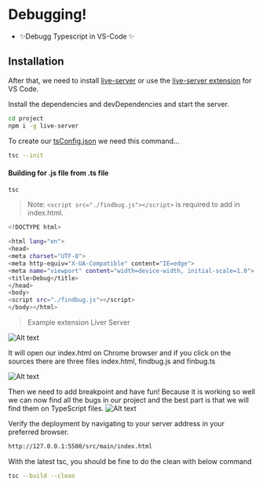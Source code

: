 # Debugging!


- ✨Debugg Typescript in VS-Code ✨

## Installation

After that, we need to install [live-server](https://www.npmjs.com/package/live-server) or use the [live-server extension](https://marketplace.visualstudio.com/items?itemName=ritwickdey.LiveServer) for VS Code.


Install the dependencies and devDependencies and start the server.

```sh
cd project
npm i -g live-server
```

To create our [tsConfig.json](https://www.typescriptlang.org/docs/handbook/tsconfig-json.html) we need this command...

```sh
tsc --init     
```


#### Building for .js file from .ts file

```sh
tsc
```

> Note: `<script src="./findbug.js"></script>` is required to add in index.html.

```sh
<!DOCTYPE html>

<html lang="en">
<head>
<meta charset="UTF-8">
<meta http-equiv="X-UA-Compatible" content="IE=edge">
<meta name="viewport" content="width=device-width, initial-scale=1.0">
<title>Debug</title>
</head>
<body>
<script src="./findbug.js"></script>
</body></html>
```
>   Example extension Liver Server

![Alt text](https://miro.medium.com/v2/resize:fit:1330/format:webp/1*ssAOCV-ZbdhqEOuiChcHQA.png "")

It will open our index.html on Chrome browser and if you click on the sources there are three files index.html, findbug.js and finbug.ts

![Alt text](https://miro.medium.com/v2/resize:fit:1400/format:webp/1*q3_OOm9ASvD1fn_MZ35ucA.png "")

Then we need to add breakpoint and have fun! Because it is working so well we can now find all the bugs in our project and the best part is that we will find them on TypeScript files.
![Alt text](https://miro.medium.com/v2/resize:fit:1400/format:webp/1*7yMvuvMVRjfxWyvk5-7UhQ.png "")

Verify the deployment by navigating to your server address in
your preferred browser.
```sh
http://127.0.0.1:5500/src/main/index.html
```

With the latest tsc, you should be fine to do the clean with below command
```sh
tsc --build --clean
```    

